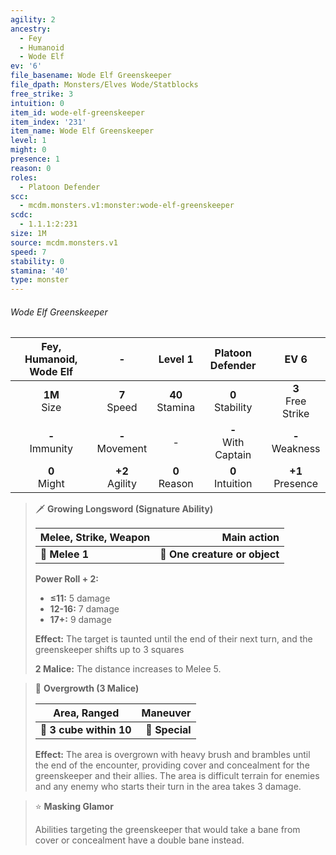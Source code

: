 ```yaml
---
agility: 2
ancestry:
  - Fey
  - Humanoid
  - Wode Elf
ev: '6'
file_basename: Wode Elf Greenskeeper
file_dpath: Monsters/Elves Wode/Statblocks
free_strike: 3
intuition: 0
item_id: wode-elf-greenskeeper
item_index: '231'
item_name: Wode Elf Greenskeeper
level: 1
might: 0
presence: 1
reason: 0
roles:
  - Platoon Defender
scc:
  - mcdm.monsters.v1:monster:wode-elf-greenskeeper
scdc:
  - 1.1.1:2:231
size: 1M
source: mcdm.monsters.v1
speed: 7
stability: 0
stamina: '40'
type: monster
---
```


###### Wode Elf Greenskeeper

| Fey, Humanoid, Wode Elf |          -          |       Level 1       |    Platoon Defender     |          EV 6          |
| :---------------------: | :-----------------: | :-----------------: | :---------------------: | :--------------------: |
|    **1M**<br/> Size     |  **7**<br/> Speed   | **40**<br/> Stamina |  **0**<br/> Stability   | **3**<br/> Free Strike |
|   **-**<br/> Immunity   | **-**<br/> Movement |          -          | **-**<br/> With Captain |  **-**<br/> Weakness   |
|    **0**<br/> Might     | **+2**<br/> Agility |  **0**<br/> Reason  |  **0**<br/> Intuition   |  **+1**<br/> Presence  |

<!-- -->
> 🗡 **Growing Longsword (Signature Ability)**
>
> | **Melee, Strike, Weapon** |               **Main action** |
> | ------------------------- | ----------------------------: |
> | **📏 Melee 1**            | **🎯 One creature or object** |
>
> **Power Roll + 2:**
>
> - **≤11:** 5 damage
> - **12-16:** 7 damage
> - **17+:** 9 damage
>
> **Effect:** The target is taunted until the end of their next turn, and the greenskeeper shifts up to 3 squares
>
> **2 Malice:** The distance increases to Melee 5.

<!-- -->
> 🔳 **Overgrowth (3 Malice)**
>
> | **Area, Ranged**        |   **Maneuver** |
> | ----------------------- | -------------: |
> | **📏 3 cube within 10** | **🎯 Special** |
>
> **Effect:** The area is overgrown with heavy brush and brambles until the end of the encounter, providing cover and concealment for the greenskeeper and their allies. The area is difficult terrain for enemies and any enemy who starts their turn in the area takes 3 damage.

<!-- -->
> ⭐️ **Masking Glamor**
>
> Abilities targeting the greenskeeper that would take a bane from cover or concealment have a double bane instead.
